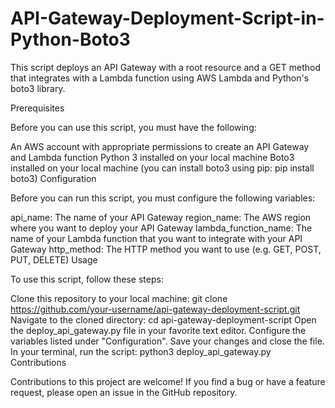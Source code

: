 # API-Gateway-Deployment-Script-in-Python-Boto3
This script deploys an API Gateway with a root resource and a GET method that integrates with a Lambda function using AWS Lambda and Python's boto3 library.

Prerequisites

Before you can use this script, you must have the following:

An AWS account with appropriate permissions to create an API Gateway and Lambda function
Python 3 installed on your local machine
Boto3 installed on your local machine (you can install boto3 using pip: pip install boto3)
Configuration

Before you can run this script, you must configure the following variables:

api_name: The name of your API Gateway
region_name: The AWS region where you want to deploy your API Gateway
lambda_function_name: The name of your Lambda function that you want to integrate with your API Gateway
http_method: The HTTP method you want to use (e.g. GET, POST, PUT, DELETE)
Usage

To use this script, follow these steps:

Clone this repository to your local machine: git clone https://github.com/your-username/api-gateway-deployment-script.git
Navigate to the cloned directory: cd api-gateway-deployment-script
Open the deploy_api_gateway.py file in your favorite text editor.
Configure the variables listed under "Configuration".
Save your changes and close the file.
In your terminal, run the script: python3 deploy_api_gateway.py
Contributions

Contributions to this project are welcome! If you find a bug or have a feature request, please open an issue in the GitHub repository.

